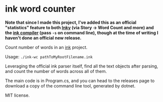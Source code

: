 # ink word counter

**Note that since I made this project, I've added this as an official "statistics" feature to both [Inky](https://github.com/inkle/inky) (via Story -> Word Count and more) and the [ink compiler](https://github.com/inkle/ink) (pass `-s` on command line), though at the time of writing I haven't done an official new release.**

Count number of words in an [ink](https://www.github.com/inkle/ink) project.

Usage: `./ink-wc pathToMyRootFilename.ink`

Leveraging the official ink parser itself, find all the text objects after parsing, and count the number of words across all of them.

The main code is in Program.cs, and you can head to the releases page to download a copy of the command line tool, generated by dotnet.

MIT license.
